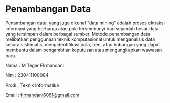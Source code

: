 # Penambangan Data 

Penambangan data, yang juga dikenal "data mining" adalah proses ektraksi informasi yang berharga atau pola tersembunyi dari sejumlah besar data yang tersimpan dalam berbagai sumber. Metode penambangan data melibatkan penggunaan teknik komputasional untuk menganalisis data secara sistematis, mengidentifikasi pola, tren, atau hubungan yang dapat membantu dalam pengambilan keputusan atau mengungkapkan wawasan baru.


Nama    : M Tegar FIrmandani

Nim     : 230411100084

Prodi   : Teknik Informatika 

Email   : firmandani6061@gmail.com

```{tableofcontents}
```
